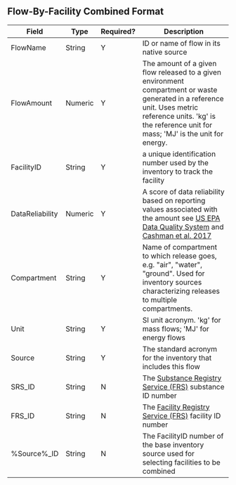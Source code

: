 ## Flow-By-Facility Combined Format

Field | Type | Required? | Description
----- | ---- | --------  | -----------
FlowName | String | Y | ID or name of flow in its native source
FlowAmount | Numeric | Y | The amount of a given flow released to a given environment compartment or waste generated in a reference unit. Uses metric reference units. 'kg' is the reference unit for mass; 'MJ' is the unit for energy. 
FacilityID | String | Y | a unique identification number used by the inventory to track the facility
DataReliability | Numeric | Y | A score of data reliability based on reporting values associated with the amount see [US EPA Data Quality System](https://cfpub.epa.gov/si/si_public_record_report.cfm?dirEntryId=321834) and [Cashman et al. 2017](http://dx.doi.org/10.1021/acs.est.6b02160)
Compartment | String | Y | Name of compartment to which release goes, e.g. "air", "water", "ground". Used for inventory sources characterizing releases to multiple compartments.
Unit | String | Y | SI unit acronym. 'kg' for mass flows; 'MJ' for energy flows
Source |String |Y | The standard acronym for the inventory that includes this flow|
SRS_ID |String |N | The [Substance Registry Service (FRS)](https://iaspub.epa.gov/sor_internet/registry/substreg/home/overview/home.do) substance ID number |
FRS_ID |String |N | The [Facility Registry Service (FRS)](https://iaspub.epa.gov/sor_internet/registry/facilreg/home/basicinformation/) facility ID number |
%Source%_ID|String| N | The FacilityID number of the base inventory source used for selecting facilities to be combined | 















